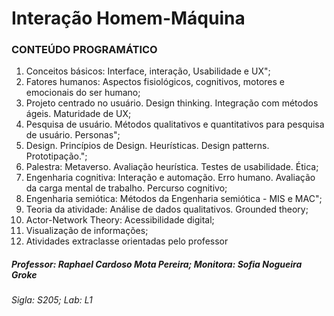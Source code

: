 # Interação Homem-Máquina

### CONTEÚDO PROGRAMÁTICO
1. Conceitos básicos: Interface, interação, Usabilidade e UX";
2. Fatores humanos: Aspectos fisiológicos, cognitivos, motores e emocionais do ser humano;
3. Projeto centrado no usuário. Design thinking. Integração com métodos ágeis. Maturidade de UX;
4. Pesquisa de usuário. Métodos qualitativos e quantitativos para pesquisa de usuário. Personas";
5. Design. Princípios de Design. Heurísticas. Design patterns. Prototipação.";
6. Palestra: Metaverso. Avaliação heurística. Testes de usabilidade. Ética;
7. Engenharia cognitiva: Interação e automação. Erro humano. Avaliação da carga mental de trabalho. Percurso cognitivo;
8. Engenharia semiótica: Métodos da Engenharia semiótica - MIS e MAC";
9. Teoria da atividade: Análise de dados qualitativos. Grounded theory;
10. Actor-Network Theory: Acessibilidade digital;
11. Visualização de informações;
12. Atividades extraclasse orientadas pelo professor

##### Professor: Raphael Cardoso Mota Pereira; Monitora: Sofia Nogueira Groke
###### Sigla: S205; Lab: L1
